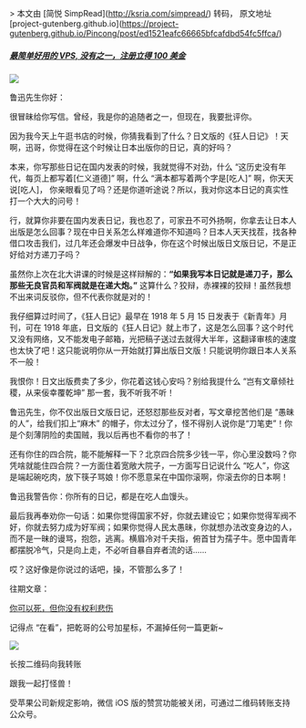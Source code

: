\> 本文由 \[简悦 SimpRead\](http://ksria.com/simpread/) 转码， 原文地址 \[project-gutenberg.github.io\](https://project-gutenberg.github.io/Pincong/post/ed1521eafc66665bfcafdbd54fc5ffca/)

##### [最简单好用的 VPS, 没有之一，注册立得 100 美金](https://www.digitalocean.com/?refcode=4351d40e44b2&utm_campaign=Referral_Invite&utm_medium=Referral_Program&utm_source=CopyPaste)

![](https://images.weserv.nl/?url=https%3A//mmbiz.qpic.cn/mmbiz_jpg/ngJDsTiaCHBgs7ewlGH8M5GAhAqoy7ia01VLVnUjrcsu90iaJVL3IlCRxib8ELa0TonMSV0ZfJMcz2MYgDa2lUjrIw/640%3Fwx_fmt%3Djpeg)

鲁迅先生你好：

很冒昧给你写信。曾经，我是你的追随者之一，但现在，我要批评你。

因为我今天上午逛书店的时候，你猜我看到了什么？日文版的《狂人日记》！天啊，迅哥，你觉得在这个时候让日本出版你的日记，真的好吗？

本来，你写那些日记在国内发表的时候，我就觉得不对劲，什么 “这历史没有年代，每页上都写着\[仁义道德\]” 啊，什么 “满本都写着两个字是\[吃人\]” 啊，你天天说\[吃人\]， 你亲眼看见了吗？还是你道听途说？所以，我对你这本日记的真实性打一个大大的问号！

行，就算你非要在国内发表日记，我也忍了，可家丑不可外扬啊，你拿去让日本人出版是怎么回事？现在中日关系怎么样难道你不知道吗？日本人天天找茬，找各种借口攻击我们，过几年还会爆发中日战争，你在这个时候出版日文版日记，不是正好给对方递刀子吗？

虽然你上次在北大讲课的时候是这样辩解的：**“如果我写本日记就是递刀子，那么那些无良官员和军阀就是在递大炮。”** 这算什么？狡辩，赤裸裸的狡辩！虽然我想不出来词反驳你，但不代表你就是对的！

我仔细算过时间了，《狂人日记》最早在 1918 年 5 月 15 日发表于《新青年》月刊，可在 1918 年底，日文版的《狂人日记》就上市了，这是怎么回事？这个时代又没有网络，又不能发电子邮箱，光把稿子送过去就得大半年，这翻译审核的速度也太快了吧！这只能说明你从一开始就打算出版日文版！只能说明你跟日本人关系不一般！

我恨你！日文出版费卖了多少，你花着这钱心安吗？别给我提什么 “岂有文章倾社稷，从来佞幸覆乾坤” 那一套，我不听我不听！

鲁迅先生，你不仅出版日文版日记，还怒怼那些反对者，写文章挖苦他们是 “愚昧的人”，给我们扣上“麻木” 的帽子，你太过分了，怪不得别人说你是“刀笔吏”！你是个刻薄阴险的卖国贼，我以后再也不看你的书了！

还有你住的四合院，能不能解释一下？北京四合院多少钱一平，你心里没数吗？你凭啥就能住四合院？一方面住着宽敞大院子，一方面写日记说什么 “吃人”，你这是端起碗吃肉，放下筷子骂娘！你不愿意呆在中国你滚啊，你滚去你的日本啊！

鲁迅我警告你：你所有的日记，都是在吃人血馒头。

最后我再奉劝你一句话：如果你觉得国家不好，你就去建设它；如果你觉得军阀不好，你就去努力成为好军阀；如果你觉得人民太愚昧，你就想办法改变身边的人，而不是一昧的谩骂，抱怨，逃离。横眉冷对千夫指，俯首甘为孺子牛。愿中国青年都摆脱冷气，只是向上走，不必听自暴自弃者流的话……

哎？这好像是你说过的话吧，操，不管那么多了！

往期文章：

[你可以死，但你没有权利悲伤](http://mp.weixin.qq.com/s?__biz=MzIyOTc0MjI5MQ==&mid=2247483683&idx=1&sn=6df164931d45fae581dbd078e742cbba&chksm=e8bf429fdfc8cb89f4d0c6a6a9f67c6180733e785979b810a8050ea9b35536e53c67c6d4ca77&scene=21#wechat_redirect)

记得点 “在看”，把乾哥的公号加星标，不漏掉任何一篇更新~

![](https://images.weserv.nl/?url=https%3A//mmbiz.qpic.cn/mmbiz_jpg/XpB5knPJic0L8ib9kFicawmNRFEXBH0usxMkN3eJZCuJRS7Ljia7iavmSNteIEGJdGJnmmsPumFEbsTGm8Ft1fcSU0Q/640%3Fwx_fmt%3Djpeg)

长按二维码向我转账

跟我一起打怪兽！

受苹果公司新规定影响，微信 iOS 版的赞赏功能被关闭，可通过二维码转账支持公众号。